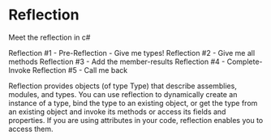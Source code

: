 # Reflection
Meet the reflection in c#

Reflection #1 - Pre-Reflection - Give me types!
Reflection #2 - Give me all methods
Reflection #3 - Add the member-results
Reflection #4 - Complete-Invoke
Reflection #5 - Call me back

Reflection provides objects (of type Type) that describe assemblies, modules, and types. You can use reflection to dynamically create an instance of a type, bind the type to an existing object, or get the type from an existing object and invoke its methods or access its fields and properties. If you are using attributes in your code, reflection enables you to access them.
